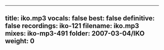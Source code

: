 
---
title: iko.mp3
vocals: false
best: false
definitive: false
recordings: iko-121
filename: iko.mp3
mixes: iko-mp3-491
folder: 2007-03-04/IKO
weight: 0
---
